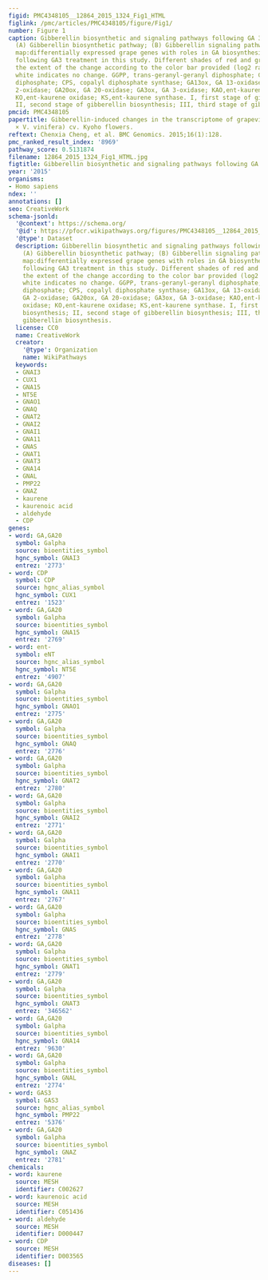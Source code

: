 ```yaml
---
figid: PMC4348105__12864_2015_1324_Fig1_HTML
figlink: /pmc/articles/PMC4348105/figure/Fig1/
number: Figure 1
caption: Gibberellin biosynthetic and signaling pathways following GA 3treatment.
  (A) Gibberellin biosynthetic pathway; (B) Gibberellin signaling pathway; (C) Heat
  map:differentially expressed grape genes with roles in GA biosynthesis and signaling
  following GA3 treatment in this study. Different shades of red and green denote
  the extent of the change according to the color bar provided (log2 ratio of control);
  white indicates no change. GGPP, trans-geranyl-geranyl diphosphate; CDP, ent-copalyl
  diphosphate; CPS, copalyl diphosphate synthase; GA13ox, GA 13-oxidase; GA2ox, GA
  2-oxidase; GA20ox, GA 20-oxidase; GA3ox, GA 3-oxidase; KAO,ent-kaurenoic acid oxidase;
  KO,ent-kaurene oxidase; KS,ent-kaurene synthase. I, first stage of gibberellin biosynthesis;
  II, second stage of gibberellin biosynthesis; III, third stage of gibberellin biosynthesis.
pmcid: PMC4348105
papertitle: Gibberellin-induced changes in the transcriptome of grapevine (Vitis labrusca
  × V. vinifera) cv. Kyoho flowers.
reftext: Chenxia Cheng, et al. BMC Genomics. 2015;16(1):128.
pmc_ranked_result_index: '8969'
pathway_score: 0.5131874
filename: 12864_2015_1324_Fig1_HTML.jpg
figtitle: Gibberellin biosynthetic and signaling pathways following GA 3treatment
year: '2015'
organisms:
- Homo sapiens
ndex: ''
annotations: []
seo: CreativeWork
schema-jsonld:
  '@context': https://schema.org/
  '@id': https://pfocr.wikipathways.org/figures/PMC4348105__12864_2015_1324_Fig1_HTML.html
  '@type': Dataset
  description: Gibberellin biosynthetic and signaling pathways following GA 3treatment.
    (A) Gibberellin biosynthetic pathway; (B) Gibberellin signaling pathway; (C) Heat
    map:differentially expressed grape genes with roles in GA biosynthesis and signaling
    following GA3 treatment in this study. Different shades of red and green denote
    the extent of the change according to the color bar provided (log2 ratio of control);
    white indicates no change. GGPP, trans-geranyl-geranyl diphosphate; CDP, ent-copalyl
    diphosphate; CPS, copalyl diphosphate synthase; GA13ox, GA 13-oxidase; GA2ox,
    GA 2-oxidase; GA20ox, GA 20-oxidase; GA3ox, GA 3-oxidase; KAO,ent-kaurenoic acid
    oxidase; KO,ent-kaurene oxidase; KS,ent-kaurene synthase. I, first stage of gibberellin
    biosynthesis; II, second stage of gibberellin biosynthesis; III, third stage of
    gibberellin biosynthesis.
  license: CC0
  name: CreativeWork
  creator:
    '@type': Organization
    name: WikiPathways
  keywords:
  - GNAI3
  - CUX1
  - GNA15
  - NT5E
  - GNAO1
  - GNAQ
  - GNAT2
  - GNAI2
  - GNAI1
  - GNA11
  - GNAS
  - GNAT1
  - GNAT3
  - GNA14
  - GNAL
  - PMP22
  - GNAZ
  - kaurene
  - kaurenoic acid
  - aldehyde
  - CDP
genes:
- word: GA,GA20
  symbol: Galpha
  source: bioentities_symbol
  hgnc_symbol: GNAI3
  entrez: '2773'
- word: CDP
  symbol: CDP
  source: hgnc_alias_symbol
  hgnc_symbol: CUX1
  entrez: '1523'
- word: GA,GA20
  symbol: Galpha
  source: bioentities_symbol
  hgnc_symbol: GNA15
  entrez: '2769'
- word: ent-
  symbol: eNT
  source: hgnc_alias_symbol
  hgnc_symbol: NT5E
  entrez: '4907'
- word: GA,GA20
  symbol: Galpha
  source: bioentities_symbol
  hgnc_symbol: GNAO1
  entrez: '2775'
- word: GA,GA20
  symbol: Galpha
  source: bioentities_symbol
  hgnc_symbol: GNAQ
  entrez: '2776'
- word: GA,GA20
  symbol: Galpha
  source: bioentities_symbol
  hgnc_symbol: GNAT2
  entrez: '2780'
- word: GA,GA20
  symbol: Galpha
  source: bioentities_symbol
  hgnc_symbol: GNAI2
  entrez: '2771'
- word: GA,GA20
  symbol: Galpha
  source: bioentities_symbol
  hgnc_symbol: GNAI1
  entrez: '2770'
- word: GA,GA20
  symbol: Galpha
  source: bioentities_symbol
  hgnc_symbol: GNA11
  entrez: '2767'
- word: GA,GA20
  symbol: Galpha
  source: bioentities_symbol
  hgnc_symbol: GNAS
  entrez: '2778'
- word: GA,GA20
  symbol: Galpha
  source: bioentities_symbol
  hgnc_symbol: GNAT1
  entrez: '2779'
- word: GA,GA20
  symbol: Galpha
  source: bioentities_symbol
  hgnc_symbol: GNAT3
  entrez: '346562'
- word: GA,GA20
  symbol: Galpha
  source: bioentities_symbol
  hgnc_symbol: GNA14
  entrez: '9630'
- word: GA,GA20
  symbol: Galpha
  source: bioentities_symbol
  hgnc_symbol: GNAL
  entrez: '2774'
- word: GAS3
  symbol: GAS3
  source: hgnc_alias_symbol
  hgnc_symbol: PMP22
  entrez: '5376'
- word: GA,GA20
  symbol: Galpha
  source: bioentities_symbol
  hgnc_symbol: GNAZ
  entrez: '2781'
chemicals:
- word: kaurene
  source: MESH
  identifier: C002627
- word: kaurenoic acid
  source: MESH
  identifier: C051436
- word: aldehyde
  source: MESH
  identifier: D000447
- word: CDP
  source: MESH
  identifier: D003565
diseases: []
---
```

